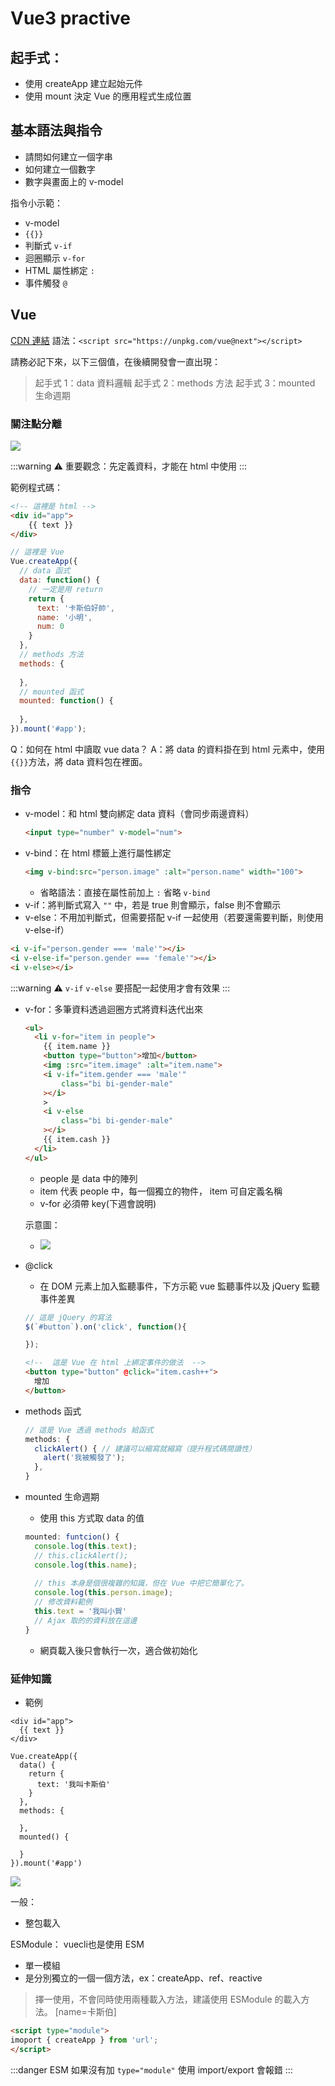 # Vue3 practive
## 起手式：
- 使用 createApp 建立起始元件
- 使用 mount 決定 Vue 的應用程式生成位置

## 基本語法與指令

- 請問如何建立一個字串
- 如何建立一個數字
- 數字與畫面上的 v-model

指令小示範：

- v-model
- `{{}}`
- 判斷式 `v-if`
- 迴圈顯示 `v-for`
- HTML 屬性綁定 `:`
- 事件觸發 `@`

## Vue

[CDN 連結](https://v3.vuejs.org/guide/installation.html#vue-devtools)
語法：`<script src="https://unpkg.com/vue@next"></script>
`

請務必記下來，以下三個值，在後續開發會一直出現：
> 起手式 1：data 資料邏輯
> 起手式 2：methods 方法
> 起手式 3：mounted 生命週期

### 關注點分離

![](https://i.imgur.com/zMu6v5x.png)

:::warning
:warning: 重要觀念：先定義資料，才能在 html 中使用
:::

範例程式碼：
```html
<!-- 這裡是 html -->
<div id="app">
    {{ text }}
</div>
```

```javascript
// 這裡是 Vue
Vue.createApp({
  // data 函式
  data: function() {
    // 一定是用 return
    return {
      text: '卡斯伯好帥',
      name: '小明',
      num: 0
    }
  },
  // methods 方法
  methods: {
  
  },
  // mounted 函式
  mounted: function() {
  
  },
}).mount('#app');
```

Q：如何在 html 中讀取 vue data？
A：將 data 的資料掛在到 html 元素中，使用 `{{}}`方法，將 data 資料包在裡面。


### 指令

- v-model：和 html 雙向綁定 data 資料（會同步兩邊資料）
  ```html
  <input type="number" v-model="num">
  ```
- v-bind：在 html 標籤上進行屬性綁定
  ```html
  <img v-bind:src="person.image" :alt="person.name" width="100">
  ```
  - 省略語法：直接在屬性前加上 `:` 省略 `v-bind`
- v-if：將判斷式寫入 `""` 中，若是 true 則會顯示，false 則不會顯示
- v-else：不用加判斷式，但需要搭配 v-if 一起使用（若要還需要判斷，則使用 v-else-if）

```html
<i v-if="person.gender === 'male'"></i>
<i v-else-if="person.gender === 'female'"></i>
<i v-else></i>
```

:::warning
:warning: `v-if` `v-else` 要搭配一起使用才會有效果
:::

- v-for：多筆資料透過迴圈方式將資料迭代出來

  ```html
  <ul>
    <li v-for="item in people">
      {{ item.name }}
      <button type="button">增加</button>
      <img :src="item.image" :alt="item.name">
      <i v-if="item.gender === 'male'"
          class="bi bi-gender-male"
      ></i>
      >
      <i v-else
          class="bi bi-gender-male"
      ></i>
      {{ item.cash }}
    </li>
  </ul>
  ```
  
  - people 是 data 中的陣列
  - item 代表 people 中，每一個獨立的物件， item 可自定義名稱
  - v-for 必須帶 key(下週會說明)

  示意圖：
  - ![](https://i.imgur.com/EHNwlax.png)

- @click
  - 在 DOM 元素上加入監聽事件，下方示範 vue 監聽事件以及 jQuery 監聽事件差異
  ```javascript
  // 這是 jQuery 的寫法
  $(`#button`).on('click', function(){

  });
  ```
  ```html
  <!--  這是 Vue 在 html 上綁定事件的做法  -->
  <button type="button" @click="item.cash++">
    增加
  </button>
  ```
- methods 函式
  ```javascript
  // 這是 Vue 透過 methods 給函式
  methods: {
    clickAlert() { // 建議可以縮寫就縮寫（提升程式碼閱讀性）
      alert('我被觸發了');
    },
  }
  ```
- mounted 生命週期
  - 使用 this 方式取 data 的值
  ```javascript
  mounted: funtcion() {
    console.log(this.text);
    // this.clickAlert();
    console.log(this.name);
    
    // this 本身是個很複雜的知識，但在 Vue 中把它簡單化了。    
    console.log(this.person.image);
    // 修改資料範例    
    this.text = '我叫小賀'
    // Ajax 取的的資料放在這邊
  }
  ```
  - 網頁載入後只會執行一次，適合做初始化


### 延伸知識

- 範例
```htmlembedded=
<div id="app">
  {{ text }}
</div>
```
```javascript=
Vue.createApp({
  data() {
    return {
      text: '我叫卡斯伯'
    }
  },
  methods: {

  },
  mounted() {

  }
}).mount('#app')
```


![](https://i.imgur.com/pzMahpd.png)

一般：
- 整包載入

ESModule： vuecli也是使用 ESM
- 單一模組
- 是分別獨立的一個一個方法，ex：createApp、ref、reactive

> 擇一使用，不會同時使用兩種載入方法，建議使用 ESModule 的載入方法。
> [name=卡斯伯]

  ```html
  <script type="module">
  imoport { createApp } from 'url';
  </script>
  ```
  :::danger
  ESM 如果沒有加 `type="module"` 使用 import/export 會報錯
  :::

